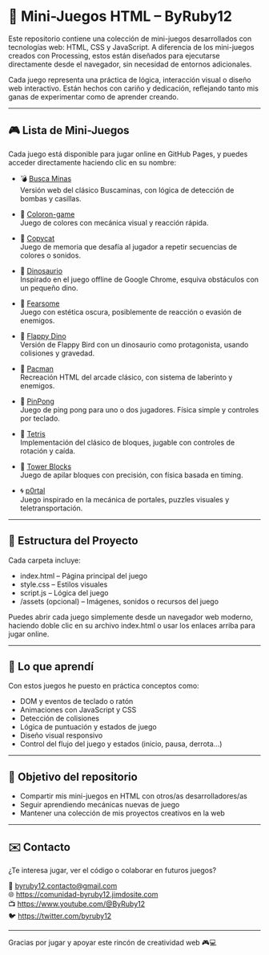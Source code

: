 # 🧩 Mini-Juegos HTML – ByRuby12

Este repositorio contiene una colección de mini-juegos desarrollados con tecnologías web: HTML, CSS y JavaScript. A diferencia de los mini-juegos creados con Processing, estos están diseñados para ejecutarse directamente desde el navegador, sin necesidad de entornos adicionales.

Cada juego representa una práctica de lógica, interacción visual o diseño web interactivo. Están hechos con cariño y dedicación, reflejando tanto mis ganas de experimentar como de aprender creando.

---

## 🎮 Lista de Mini-Juegos

Cada juego está disponible para jugar online en GitHub Pages, y puedes acceder directamente haciendo clic en su nombre:

- 💣 [Busca Minas](https://byruby12.github.io/Mini-Juegos/Busca-Minas/index.html)  
  Versión web del clásico Buscaminas, con lógica de detección de bombas y casillas.

- 🎨 [Coloron-game](https://byruby12.github.io/Mini-Juegos/Coloron-game/index.html)  
  Juego de colores con mecánica visual y reacción rápida.

- 🧠 [Copycat](https://byruby12.github.io/Mini-Juegos/Copycat/index.html)  
  Juego de memoria que desafía al jugador a repetir secuencias de colores o sonidos.

- 🦖 [Dinosaurio](https://byruby12.github.io/Mini-Juegos/Dinosaurio/index.html)  
  Inspirado en el juego offline de Google Chrome, esquiva obstáculos con un pequeño dino.

- 👹 [Fearsome](https://byruby12.github.io/Mini-Juegos/Fearsome/index.html)  
  Juego con estética oscura, posiblemente de reacción o evasión de enemigos.

- 🐤 [Flappy Dino](https://byruby12.github.io/Mini-Juegos/Flappy-Dino/index.html)  
  Versión de Flappy Bird con un dinosaurio como protagonista, usando colisiones y gravedad.

- 👻 [Pacman](https://byruby12.github.io/Mini-Juegos/Pacman/index.html)  
  Recreación HTML del arcade clásico, con sistema de laberinto y enemigos.

- 🏓 [PinPong](https://byruby12.github.io/Mini-Juegos/PinPong/index.html)  
  Juego de ping pong para uno o dos jugadores. Física simple y controles por teclado.

- 🧱 [Tetris](https://byruby12.github.io/Mini-Juegos/Tetris/index.html)  
  Implementación del clásico de bloques, jugable con controles de rotación y caída.

- 🗼 [Tower Blocks](https://byruby12.github.io/Mini-Juegos/Tower-blocks/index.html)  
  Juego de apilar bloques con precisión, con física basada en timing.

- 🌀 [p0rtal](https://byruby12.github.io/Mini-Juegos/p0rtal/index.html)  
  Juego inspirado en la mecánica de portales, puzzles visuales y teletransportación.

---

## 📁 Estructura del Proyecto

Cada carpeta incluye:

- index.html – Página principal del juego  
- style.css – Estilos visuales  
- script.js – Lógica del juego  
- /assets (opcional) – Imágenes, sonidos o recursos del juego  

Puedes abrir cada juego simplemente desde un navegador web moderno, haciendo doble clic en su archivo index.html o usar los enlaces arriba para jugar online.

---

## 🧠 Lo que aprendí

Con estos juegos he puesto en práctica conceptos como:

- DOM y eventos de teclado o ratón  
- Animaciones con JavaScript y CSS  
- Detección de colisiones  
- Lógica de puntuación y estados de juego  
- Diseño visual responsivo  
- Control del flujo del juego y estados (inicio, pausa, derrota…)  

---

## 🚀 Objetivo del repositorio

- Compartir mis mini-juegos en HTML con otros/as desarrolladores/as  
- Seguir aprendiendo mecánicas nuevas de juego  
- Mantener una colección de mis proyectos creativos en la web  

---

## ✉️ Contacto

¿Te interesa jugar, ver el código o colaborar en futuros juegos?

📧 byruby12.contacto@gmail.com  
🌐 https://comunidad-byruby12.jimdosite.com  
📺 https://www.youtube.com/@ByRuby12  
🐦 https://twitter.com/byruby12

---

Gracias por jugar y apoyar este rincón de creatividad web 🎮💻
